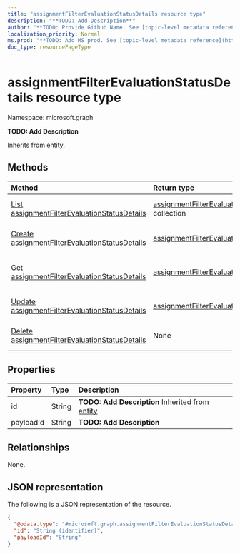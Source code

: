 ```yaml
---
title: "assignmentFilterEvaluationStatusDetails resource type"
description: "**TODO: Add Description**"
author: "**TODO: Provide Github Name. See [topic-level metadata reference](https://msgo.azurewebsites.net/add/document/guidelines/metadata.html#topic-level-metadata)**"
localization_priority: Normal
ms.prod: "**TODO: Add MS prod. See [topic-level metadata reference](https://msgo.azurewebsites.net/add/document/guidelines/metadata.html#topic-level-metadata)**"
doc_type: resourcePageType
---
```


# assignmentFilterEvaluationStatusDetails resource type

Namespace: microsoft.graph

**TODO: Add Description**


Inherits from [entity](../resources/entity.md).

## Methods
|Method|Return type|Description|
|:---|:---|:---|
|[List assignmentFilterEvaluationStatusDetails](../api/intune-assignmentfilterevaluationstatusdetails-list.md)|[assignmentFilterEvaluationStatusDetails](../resources/intune-assignmentfilterevaluationstatusdetails.md) collection|Get a list of the [assignmentFilterEvaluationStatusDetails](../resources/assignmentfilterevaluationstatusdetails.md) objects and their properties.|
|[Create assignmentFilterEvaluationStatusDetails](../api/intune-assignmentfilterevaluationstatusdetails-create.md)|[assignmentFilterEvaluationStatusDetails](../resources/intune-assignmentfilterevaluationstatusdetails.md)|Create a new [assignmentFilterEvaluationStatusDetails](../resources/intune-assignmentfilterevaluationstatusdetails.md) object.|
|[Get assignmentFilterEvaluationStatusDetails](../api/intune-assignmentfilterevaluationstatusdetails-get.md)|[assignmentFilterEvaluationStatusDetails](../resources/intune-assignmentfilterevaluationstatusdetails.md)|Read the properties and relationships of an [assignmentFilterEvaluationStatusDetails](../resources/intune-assignmentfilterevaluationstatusdetails.md) object.|
|[Update assignmentFilterEvaluationStatusDetails](../api/intune-assignmentfilterevaluationstatusdetails-update.md)|[assignmentFilterEvaluationStatusDetails](../resources/intune-assignmentfilterevaluationstatusdetails.md)|Update the properties of an [assignmentFilterEvaluationStatusDetails](../resources/intune-assignmentfilterevaluationstatusdetails.md) object.|
|[Delete assignmentFilterEvaluationStatusDetails](../api/intune-assignmentfilterevaluationstatusdetails-delete.md)|None|Deletes an [assignmentFilterEvaluationStatusDetails](../resources/intune-assignmentfilterevaluationstatusdetails.md) object.|

## Properties
|Property|Type|Description|
|:---|:---|:---|
|id|String|**TODO: Add Description** Inherited from [entity](../resources/entity.md)|
|payloadId|String|**TODO: Add Description**|

## Relationships
None.

## JSON representation
The following is a JSON representation of the resource.
<!-- {
  "blockType": "resource",
  "keyProperty": "id",
  "@odata.type": "microsoft.graph.assignmentFilterEvaluationStatusDetails",
  "baseType": "microsoft.graph.entity",
  "openType": false
}
-->
``` json
{
  "@odata.type": "#microsoft.graph.assignmentFilterEvaluationStatusDetails",
  "id": "String (identifier)",
  "payloadId": "String"
}
```

